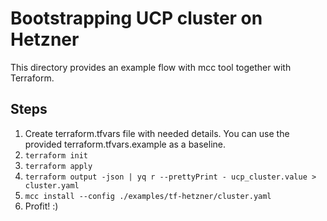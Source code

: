 # Bootstrapping UCP cluster on Hetzner

This directory provides an example flow with mcc tool together with Terraform.

## Steps

1. Create terraform.tfvars file with needed details. You can use the provided terraform.tfvars.example as a baseline.
2. `terraform init`
3. `terraform apply`
4. `terraform output -json | yq r --prettyPrint - ucp_cluster.value > cluster.yaml `
5. `mcc install --config ./examples/tf-hetzner/cluster.yaml`
6. Profit! :)

